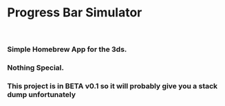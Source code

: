 # Progress Bar Simulator
<br>
<h3>Simple Homebrew App for the 3ds.</h3>
<h3>Nothing Special.</h3>
<h3>This project is in BETA v0.1 so it will probably give you a stack dump unfortunately</h3>
